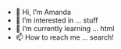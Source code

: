 - 👋 Hi, I’m Amanda
- 👀 I’m interested in ... stuff
- 🌱 I’m currently learning ... html
- 📫 How to reach me ... search!

<!---
Miss-Amanda/Miss-Amanda is a ✨ special ✨ repository because its `README.md` (this file) appears on your GitHub profile.
You can click the Preview link to take a look at your changes.
--->
